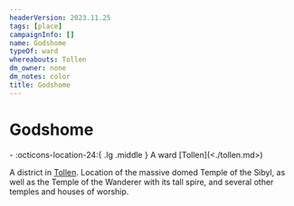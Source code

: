 ```yaml
---
headerVersion: 2023.11.25
tags: [place]
campaignInfo: []
name: Godshome
typeOf: ward
whereabouts: Tollen
dm_owner: none
dm_notes: color
title: Godshome
---
```

# Godshome
<div class="grid cards ext-narrow-margin ext-one-column" markdown>
-    :octicons-location-24:{ .lg .middle } A ward [Tollen](<./tollen.md>)  
</div>


A district in [Tollen](<./tollen.md>). Location of the massive domed Temple of the Sibyl, as well as the Temple of the Wanderer with its tall spire, and several other temples and houses of worship.